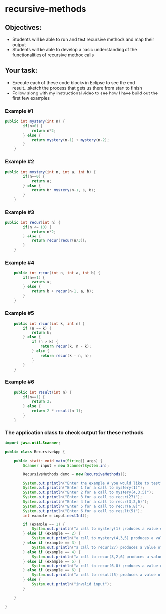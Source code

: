 # recursive-methods

## Objectives:
- Students will be able to run and test recursive methods and map their output 
- Students will be able to develop a basic understanding of the functionalities of recursive method calls

## Your task:
- Execute each of these code blocks in Eclipse to see the end result...sketch the process that gets us there from start to finish
- Follow along with my instructional video to see how I have build out the first few examples

### Example #1

```java
public int mystery(int n) {
		if(n<0) {
			return n*2;
		} else {
			return mystery(n-1) + mystery(n-2);
		}
	}
```

### Example #2

```java
public int mystery(int n, int a, int b) {
		if(n==0) {
			return a;
		} else {
			return b* mystery(n-1, a, b);
		}
	}
```

### Example #3

```java
public int recur(int n) {
		if(n <= 10) {
			return n*2;
		} else {
			return recur(recur(n/3));
		}
	}
```

### Example #4

```java 
	public int recur(int n, int a, int b) {
		if(n==1) {
			return a;
		} else {
			return b + recur(n-1, a, b);
		}
	}
```

### Example #5

```java
	public int recur(int k, int n) {
		if (n == k) {
			return k;
		} else {
			if (n > k) {
				return recur(k, n - k);
			} else {
				return recur(k - n, n);
			}
		}
	}
```

### Example #6

```java
	public int result(int n) {
		if(n==1) {
			return 2;
		} else {
			return 2 * result(n-1);
		}
	}
```

### The application class to check output for these methods

```java
import java.util.Scanner;

public class RecursiveApp {

	public static void main(String[] args) {
		Scanner input = new Scanner(System.in);

		RecursiveMethods demo = new RecursiveMethods();

		System.out.println("Enter the example # you would like to test");
		System.out.println("Enter 1 for a call to mystery(1)");
		System.out.println("Enter 2 for a call to mystery(4,3,5)");
		System.out.println("Enter 3 for a call to recur(27)");
		System.out.println("Enter 4 for a call to recur(3,2,6)");
		System.out.println("Enter 5 for a call to recur(6,8)");
		System.out.println("Enter 6 for a call to result(5)");
		int example = input.nextInt();

		if (example == 1) {
			System.out.println("a call to mystery(1) produces a value of: " + demo.mystery(1));
		} else if (example == 2) {
			System.out.println("a call to mystery(4,3,5) produces a value of: " + demo.mystery(4, 3, 5));
		} else if (example == 3) {
			System.out.println("a call to recur(27) produces a value of: " + demo.recur(27));
		} else if (example == 4) {
			System.out.println("a call to recur(3,2,6) produces a value of: " + demo.recur(3, 2, 6));
		} else if (example == 5) {
			System.out.println("a call to recur(6,8) produces a value of: " + demo.recur(6, 8));
		} else if (example == 6) {
			System.out.println("a call to result(5) produces a value of: " + demo.result(5));
		} else {
			System.out.println("invalid input");
		}

	}

}
```


